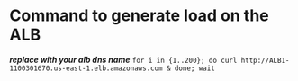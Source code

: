 # Command to generate load on the ALB

***replace with your alb dns name***
```for i in {1..200}; do curl http://ALB1-1100301670.us-east-1.elb.amazonaws.com & done; wait```
